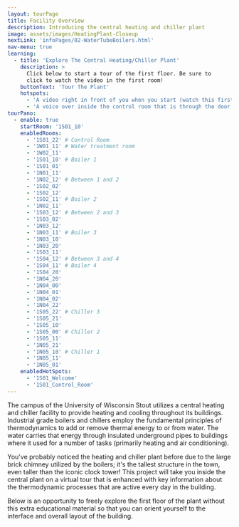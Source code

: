 ```yaml
---
layout: tourPage
title: Facility Overview
description: Introducing the central heating and chiller plant
image: assets/images/HeatingPlant-Closeup
nextLink: 'infoPages/02-WaterTubeBoilers.html'
nav-menu: true
learning:
  - title: 'Explore The Central Heating/Chiller Plant'
    description: >
      Click below to start a tour of the first floor. Be sure to
      click to watch the video in the first room!
    buttonText: 'Tour The Plant'
    hotspots:
      - 'A video right in front of you when you start (watch this first!)'
      - 'A voice over inside the control room that is through the door to your right when you start.'
tourPano:
  - enable: true
    startRoom: '1S01_10'
    enabledRooms:
      - '1S01_22' # Control Room
      - '1W01_11' # Water treatment room
      - '1W02_11'
      - '1S01_10' # Boiler 1
      - '1S01_01'
      - '1N01_11'
      - '1N02_12' # Between 1 and 2
      - '1S02_02'
      - '1S02_12'
      - '1S02_11' # Boiler 2
      - '1N02_11'
      - '1S03_12' # Between 2 and 3
      - '1S03_02'
      - '1N03_12'
      - '1N03_11' # Boiler 3
      - '1N03_10'
      - '1N03_20'
      - '1S03_11'
      - '1S04_12' # Between 3 and 4
      - '1S04_11' # Boiler 4
      - '1S04_20'
      - '1N04_20'
      - '1N04_00'
      - '1N04_01'
      - '1N04_02'
      - '1N04_22'
      - '1S05_22' # Chiller 3
      - '1S05_21'
      - '1S05_10'
      - '1S05_00' # Chiller 2
      - '1S05_11'
      - '1N05_21'
      - '1N05_10' # Chiller 1
      - '1N05_11'
      - '1N05_01'
    enabledHotSpots:
      - '1S01_Welcome'
      - '1S01_Control_Room'
---
```

The campus of the University of Wisconsin Stout utilizes a central heating and chiller
facility to provide heating and cooling throughout its buildings. Industrial grade
boilers and chillers employ the fundamental principles of thermodynamics to add or
remove thermal energy to or from water. The water carries that energy through insulated
underground pipes to buildings where it used for a number of tasks (primarily heating and
air conditioning).

You've probably noticed the heating and chiller plant before due to the large brick
chimney utilized by the boilers; it's the tallest structure in the town, even taller
than the iconic clock tower! This project will take you inside the central plant on a
virtual tour that is enhanced with key information about the thermodynamic processes
that are active every day in the building.

Below is an opportunity to freely explore the first floor of the plant without this extra
educational material so that you can orient yourself to the interface and overall layout
of the building.

